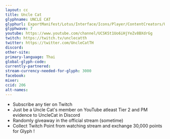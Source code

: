 ```yaml
---
layout: cc
title: Uncle Cat
glyphname: UNCLE CAT
glyphurl: ExportManifest/Lotus/Interface/Icons/Player/ContentCreators/UncleCat.png
glyphwave: 7
youtube: https://www.youtube.com/channel/UCSKSt1Uo6iHjYeZv8BXdrGg
twitch: https://twitch.tv/unclecatth
twitter: https://twitter.com/UncleCatTH
discord:
other-site:
primary-language: Thai
global-glyph-code:
currently-partnered:
stream-currency-needed-for-glyph: 3000
facebook:
mixer:
ccid: 206
alt-names:
---
```

* Subscribe any tier on Twitch
* Just be a Uncle Cat's member on YouTube atleast Tier 2 and PM evidence to UncleCat in Discord
* Randomly giveaway in the official stream (sometime)
* Collect Twitch Point from watching stream and exchange 30,000 points for Glyph !
